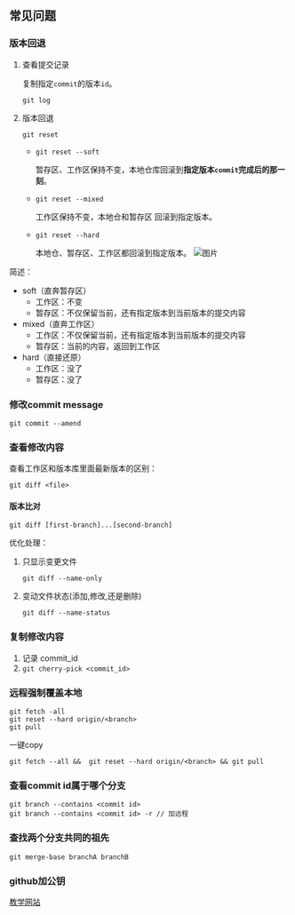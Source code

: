 ## 常见问题

### 版本回退

1. 查看提交记录

   复制指定`commit`的版本`id`。

   ```
   git log
   ```

2. 版本回退

   ```
   git reset
   ```

   - `git reset --soft`

     暂存区、工作区保持不变，本地仓库回滚到**指定版本`commit`完成后的那一刻**。

   - `git reset --mixed`

     工作区保持不变，本地仓和暂存区	回滚到指定版本。

   - `git reset --hard`

     本地仓、暂存区、工作区都回滚到指定版本。
   ![图片](https://github.com/aisuandebowen/Hut/assets/58322181/5606c9aa-3ee9-4a5f-93d7-a68c71ede7b4)

  简述：
  - soft（直奔暂存区）
    + 工作区：不变
    + 暂存区：不仅保留当前，还有指定版本到当前版本的提交内容
  - mixed（直奔工作区）
    + 工作区：不仅保留当前，还有指定版本到当前版本的提交内容
    + 暂存区：当前的内容，返回到工作区
  - hard（直接还原）
    + 工作区：没了
    + 暂存区：没了
### 修改commit message

```
git commit --amend
```

### 查看修改内容

查看工作区和版本库里面最新版本的区别：

```
git diff <file>
```

#### 版本比对

` git diff [first-branch]...[second-branch] `

优化处理：

1. 只显示变更文件

   ```
   git diff --name-only
   ```

2. 变动文件状态(添加,修改,还是删除)

   ```
   git diff --name-status
   ```

### 复制修改内容

1. 记录 commit_id
2. `git cherry-pick <commit_id>`

### 远程强制覆盖本地
```
git fetch -all
git reset --hard origin/<branch>
git pull
```

一键copy
```
git fetch --all &&  git reset --hard origin/<branch> && git pull
```

### 查看commit id属于哪个分支
```
git branch --contains <commit id>
git branch --contains <commit id> -r // 加远程
```

### 查找两个分支共同的祖先
```
git merge-base branchA branchB
```
### github加公钥
[教学网站](https://liaoxuefeng.com/books/git/remote/index.html)

